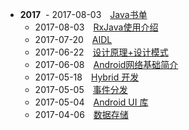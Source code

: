 - **2017**
  - 2017-08-03　[Java书单](2017/javabook.md)
  - 2017-08-03　[RxJava使用介绍](2017/rxjava_use_introduction.md)
  - 2017-07-20　[AIDL](2017/AIDL.md)
  - 2017-06-22　[设计原理+设计模式](2017/design_patterns.md)
  - 2017-06-08　[Android网络基础简介](2017/android-http-introduce.md)
  - 2017-05-18　[Hybrid 开发](2017/hybrid_app.md)
  - 2017-05-05　[事件分发](2017/event-dispatch.md)
  - 2017-05-04　[Android UI 库](2017/github-android-ui.md)
  - 2017-04-06　[数据存储](2017/data_storage.md)



